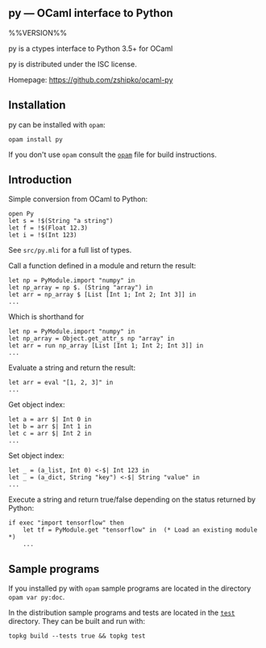 py — OCaml interface to Python
-------------------------------------------------------------------------------
%%VERSION%%

py is a ctypes interface to Python 3.5+ for OCaml

py is distributed under the ISC license.

Homepage: https://github.com/zshipko/ocaml-py

## Installation

py can be installed with `opam`:

    opam install py

If you don't use `opam` consult the [`opam`](opam) file for build
instructions.

## Introduction

Simple conversion from OCaml to Python:

    open Py
    let s = !$(String "a string")
    let f = !$(Float 12.3)
    let i = !$(Int 123)

See `src/py.mli` for a full list of types.

Call a function defined in a module and return the result:

    let np = PyModule.import "numpy" in
    let np_array = np $. (String "array") in
    let arr = np_array $ [List [Int 1; Int 2; Int 3]] in
    ...

Which is shorthand for

    let np = PyModule.import "numpy" in
    let np_array = Object.get_attr_s np "array" in
    let arr = run np_array [List [Int 1; Int 2; Int 3]] in
    ...

Evaluate a string and return the result:

    let arr = eval "[1, 2, 3]" in
    ...

Get object index:

    let a = arr $| Int 0 in
    let b = arr $| Int 1 in
    let c = arr $| Int 2 in
    ...

Set object index:

    let _ = (a_list, Int 0) <-$| Int 123 in
    let _ = (a_dict, String "key") <-$| String "value" in
    ...

Execute a string and return true/false depending on the status returned by Python:

    if exec "import tensorflow" then
        let tf = PyModule.get "tensorflow" in  (* Load an existing module *)
        ...

## Sample programs

If you installed py with `opam` sample programs are located in
the directory `opam var py:doc`.

In the distribution sample programs and tests are located in the
[`test`](test) directory. They can be built and run
with:

    topkg build --tests true && topkg test

